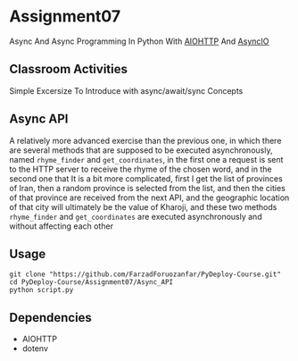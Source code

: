 # Assignment07

Async And Async Programming In Python With [AIOHTTP](https://docs.aiohttp.org/en/stable/) And [AsyncIO](https://docs.python.org/3/library/asyncio.html)

## Classroom Activities

Simple Excersize To Introduce with async/await/sync Concepts

## Async API

A relatively more advanced exercise than the previous one, in which there are several methods that are supposed to be executed asynchronously, named `rhyme_finder` and `get_coordinates`, in the first one a request is sent to the HTTP server to receive the rhyme of the chosen word, and in the second one that It is a bit more complicated, first I get the list of provinces of Iran, then a random province is selected from the list, and then the cities of that province are received from the next API, and the geographic location of that city will ultimately be the value of Kharoji, and these two methods `rhyme_finder` and `get_coordinates` are executed asynchronously and without affecting each other

## Usage

```shell
git clone "https://github.com/FarzadForuozanfar/PyDeploy-Course.git"
cd PyDeploy-Course/Assignment07/Async_API
python script.py
```

## Dependencies

* AIOHTTP
* dotenv
